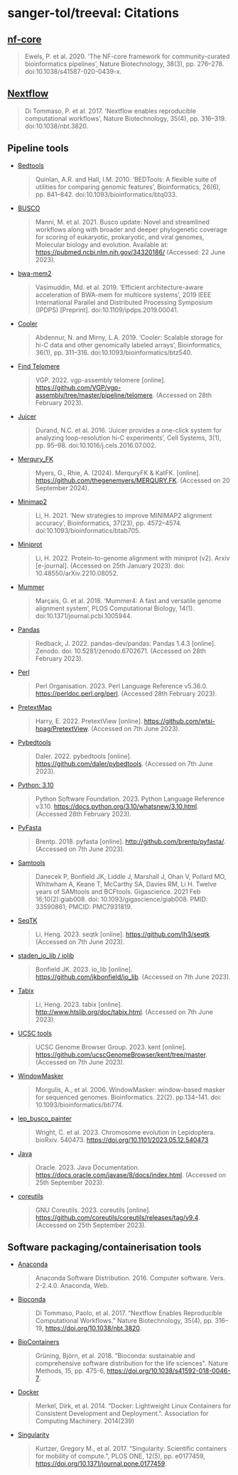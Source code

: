 # sanger-tol/treeval: Citations

## [nf-core](https://pubmed.ncbi.nlm.nih.gov/32055031/)

> Ewels, P. et al. 2020. ‘The NF-core framework for community-curated bioinformatics pipelines’, Nature Biotechnology, 38(3), pp. 276–278. doi:10.1038/s41587-020-0439-x.

## [Nextflow](https://pubmed.ncbi.nlm.nih.gov/28398311/)

> Di Tommaso, P. et al. 2017. ‘Nextflow enables reproducible computational workflows’, Nature Biotechnology, 35(4), pp. 316–319. doi:10.1038/nbt.3820.

## Pipeline tools

- [Bedtools](https://bedtools.readthedocs.io/en/latest/)

  > Quinlan, A.R. and Hall, I.M. 2010. ‘BEDTools: A flexible suite of utilities for comparing genomic features’, Bioinformatics, 26(6), pp. 841–842. doi:10.1093/bioinformatics/btq033.

- [BUSCO](https://busco.ezlab.org)

  > Manni, M. et al. 2021. Busco update: Novel and streamlined workflows along with broader and deeper phylogenetic coverage for scoring of eukaryotic, prokaryotic, and viral genomes, Molecular biology and evolution. Available at: https://pubmed.ncbi.nlm.nih.gov/34320186/ (Accessed: 22 June 2023).

- [bwa-mem2](https://ieeexplore.ieee.org/document/8820962)

  > Vasimuddin, Md. et al. 2019. ‘Efficient architecture-aware acceleration of BWA-mem for multicore systems’, 2019 IEEE International Parallel and Distributed Processing Symposium (IPDPS) [Preprint]. doi:10.1109/ipdps.2019.00041.

- [Cooler](https://github.com/open2c/cooler)

  > Abdennur, N. and Mirny, L.A. 2019. ‘Cooler: Scalable storage for hi-C data and other genomically labeled arrays’, Bioinformatics, 36(1), pp. 311–316. doi:10.1093/bioinformatics/btz540.

- [Find Telomere](https://github.com/VGP/vgp-assembly/tree/master/pipeline/telomere)

  > VGP. 2022. vgp-assembly telomere [online]. https://github.com/VGP/vgp-assembly/tree/master/pipeline/telomere. (Accessed on 28th February 2023).

- [Juicer](https://github.com/aidenlab/juicer)

  > Durand, N.C. et al. 2016. ‘Juicer provides a one-click system for analyzing loop-resolution hi-C experiments’, Cell Systems, 3(1), pp. 95–98. doi:10.1016/j.cels.2016.07.002.

- [Merqury_FK](https://github.com/thegenemyers/MERQURY.FK)

  > Myers, G., Rhie, A. (2024). MerquryFK & KatFK. [online]. https://github.com/thegenemyers/MERQURY.FK. (Accessed on 20 September 2024).

- [Minimap2](https://pubmed.ncbi.nlm.nih.gov/34623391/)

  > Li, H. 2021. ‘New strategies to improve MINIMAP2 alignment accuracy’, Bioinformatics, 37(23), pp. 4572–4574. doi:10.1093/bioinformatics/btab705.

- [Miniprot](https://arxiv.org/abs/2210.08052)

  > Li, H. 2022. Protein-to-genome alignment with miniprot (v2). Arxiv [e-journal]. (Accessed on 25th January 2023). doi: 10.48550/arXiv.2210.08052.

- [Mummer](https://journals.plos.org/ploscompbiol/article?id=10.1371/journal.pcbi.1005944)

  > Marçais, G. et al. 2018. ‘Mummer4: A fast and versatile genome alignment system’, PLOS Computational Biology, 14(1). doi:10.1371/journal.pcbi.1005944.

- [Pandas](https://pandas.pydata.org/)

  > Redback, J. 2022. pandas-dev/pandas: Pandas 1.4.3 [online]. Zenodo. doi: 10.5281/zenodo.6702671. (Accessed on 28th February 2023).

- [Perl](https://perldoc.perl.org/perl)

  > Perl Organisation. 2023. Perl Language Reference v5.36.0. https://perldoc.perl.org/perl. (Accessed 28th February 2023).

- [PretextMap](https://github.com/wtsi-hpag/PretextMap)

  > Harry, E. 2022. PretextView [online]. https://github.com/wtsi-hpag/PretextView. (Accessed on 7th June 2023).

- [Pybedtools](https://github.com/daler/pybedtools)

  > Daler. 2022. pybedtools [online]. https://github.com/daler/pybedtools. (Accessed on 7th June 2023).

- [Python: 3.10](https://docs.python.org/3.10/whatsnew/3.10.html)

  > Python Software Foundation. 2023. Python Language Reference v3.10. https://docs.python.org/3.10/whatsnew/3.10.html. (Accessed 28th February 2023).

- [PyFasta](https://github.com/brentp/pyfasta/)

  > Brentp. 2018. pyfasta [online]. http://github.com/brentp/pyfasta/. (Accessed on 7th June 2023).

- [Samtools](https://pubmed.ncbi.nlm.nih.gov/33590861/)

  > Danecek P, Bonfield JK, Liddle J, Marshall J, Ohan V, Pollard MO, Whitwham A, Keane T, McCarthy SA, Davies RM, Li H. Twelve years of SAMtools and BCFtools. Gigascience. 2021 Feb 16;10(2):giab008. doi: 10.1093/gigascience/giab008. PMID: 33590861; PMCID: PMC7931819.

- [SeqTK](https://github.com/lh3/seqtk)

  > Li, Heng. 2023. seqtk [online]. https://github.com/lh3/seqtk. (Accessed on 7th June 2023).

- [staden_io_lib / iolib](https://github.com/jkbonfield/io_lib)

  > Bonfield JK. 2023. io_lib [online]. https://github.com/jkbonfield/io_lib. (Accessed on 7th June 2023).

- [Tabix](http://www.htslib.org/doc/tabix.html)

  > Li, Heng. 2023. tabix [online]. http://www.htslib.org/doc/tabix.html. (Accessed on 7th June 2023).

- [UCSC tools](https://github.com/ucscGenomeBrowser/kent/tree/master)

  > UCSC Genome Browser Group. 2023. kent [online]. https://github.com/ucscGenomeBrowser/kent/tree/master. (Accessed on 7th June 2023).

- [WindowMasker](https://pubmed.ncbi.nlm.nih.gov/16287941/)

  > Morgulis, A., et al. 2006. WindowMasker: window-based masker for sequenced genomes. Bioinformatics. 22(2). pp.134–141. doi: 10.1093/bioinformatics/bti774.

- [lep_busco_painter](https://www.biorxiv.org/content/10.1101/2023.05.12.540473v1.full.pdf)

  > Wright, C. et al. 2023. Chromosome evolution in Lepidoptera. bioRxiv. 540473. https://doi.org/10.1101/2023.05.12.540473

- [Java](https://docs.oracle.com/javase/8/docs/api/overview-summary.html)

  > Oracle. 2023. Java Documentation. https://docs.oracle.com/javase/8/docs/index.html. (Accessed on 25th September 2023).

- [coreutils](https://github.com/coreutils/coreutils)

  > GNU Coreutils. 2023. coreutils [online]. https://github.com/coreutils/coreutils/releases/tag/v9.4. (Accessed on 25th September 2023).

## Software packaging/containerisation tools

- [Anaconda](https://anaconda.com)

  > Anaconda Software Distribution. 2016. Computer software. Vers. 2-2.4.0. Anaconda, Web.

- [Bioconda](https://pubmed.ncbi.nlm.nih.gov/29967506/)

  > Di Tommaso, Paolo, et al. 2017. “Nextflow Enables Reproducible Computational Workflows.” Nature Biotechnology, 35(4), pp. 316–19, https://doi.org/10.1038/nbt.3820.

- [BioContainers](https://pubmed.ncbi.nlm.nih.gov/28379341/)

  > Grüning, Björn, et al. 2018. “Bioconda: sustainable and comprehensive software distribution for the life sciences". Nature Methods, 15, pp. 475-6, https://doi.org/10.1038/s41592-018-0046-7.

- [Docker](https://dl.acm.org/doi/10.5555/2600239.2600241)

  > Merkel, Dirk, et al. 2014. “Docker: Lightweight Linux Containers for Consistent Development and Deployment.". Association for Computing Machinery. 2014(239)

- [Singularity](https://pubmed.ncbi.nlm.nih.gov/28494014/)
  > Kurtzer, Gregory M., et al. 2017. “Singularity: Scientific containers for mobility of compute.", PLOS ONE, 12(5), pp. e0177459, https://doi.org/10.1371/journal.pone.0177459.
